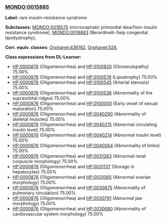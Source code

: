 
### [MONDO:0015885](http://purl.obolibrary.org/obo/MONDO_0015885)
**Label:** rare insulin-resistance syndrome

**Subclasses:** [MONDO:0018575](http://purl.obolibrary.org/obo/MONDO_0018575) (microcephalic primordial dwarfism-insulin resistance syndrome), [MONDO:0018883](http://purl.obolibrary.org/obo/MONDO_0018883) (Berardinelli-Seip congenital lipodystrophy), 

**Corr. equiv. classes:** [Orphanet:436182](http://www.orpha.net/ORDO/Orphanet_436182), [Orphanet:528](http://www.orpha.net/ORDO/Orphanet_528), 

**Class expressions from DL-Learner:**

- [HP:0000876](http://purl.obolibrary.org/obo/HP_0000876) (Oligomenorrhea) and [HP:0100820](http://purl.obolibrary.org/obo/HP_0100820) (Glomerulopathy) 75.00%
- [HP:0000876](http://purl.obolibrary.org/obo/HP_0000876) (Oligomenorrhea) and [HP:0100578](http://purl.obolibrary.org/obo/HP_0100578) (Lipoatrophy) 75.00%
- [HP:0000876](http://purl.obolibrary.org/obo/HP_0000876) (Oligomenorrhea) and [HP:0100545](http://purl.obolibrary.org/obo/HP_0100545) (Arterial stenosis) 75.00%
- [HP:0000876](http://purl.obolibrary.org/obo/HP_0000876) (Oligomenorrhea) and [HP:0100538](http://purl.obolibrary.org/obo/HP_0100538) (Abnormality of the supraorbital ridges) 75.00%
- [HP:0000876](http://purl.obolibrary.org/obo/HP_0000876) (Oligomenorrhea) and [HP:0100000](http://purl.obolibrary.org/obo/HP_0100000) (Early onset of sexual maturation) 75.00%
- [HP:0000876](http://purl.obolibrary.org/obo/HP_0000876) (Oligomenorrhea) and [HP:0040290](http://purl.obolibrary.org/obo/HP_0040290) (Abnormality of skeletal muscles) 75.00%
- [HP:0000876](http://purl.obolibrary.org/obo/HP_0000876) (Oligomenorrhea) and [HP:0040215](http://purl.obolibrary.org/obo/HP_0040215) (Abnormal circulating insulin level) 75.00%
- [HP:0000876](http://purl.obolibrary.org/obo/HP_0000876) (Oligomenorrhea) and [HP:0040214](http://purl.obolibrary.org/obo/HP_0040214) (Abnormal insulin level) 75.00%
- [HP:0000876](http://purl.obolibrary.org/obo/HP_0000876) (Oligomenorrhea) and [HP:0040064](http://purl.obolibrary.org/obo/HP_0040064) (Abnormality of limbs) 75.00%
- [HP:0000876](http://purl.obolibrary.org/obo/HP_0000876) (Oligomenorrhea) and [HP:0031263](http://purl.obolibrary.org/obo/HP_0031263) (Abnormal renal corpuscle morphology) 75.00%
- [HP:0000876](http://purl.obolibrary.org/obo/HP_0000876) (Oligomenorrhea) and [HP:0031137](http://purl.obolibrary.org/obo/HP_0031137) (Storage in hepatocytes) 75.00%
- [HP:0000876](http://purl.obolibrary.org/obo/HP_0000876) (Oligomenorrhea) and [HP:0031065](http://purl.obolibrary.org/obo/HP_0031065) (Abnormal ovarian morphology) 75.00%
- [HP:0000876](http://purl.obolibrary.org/obo/HP_0000876) (Oligomenorrhea) and [HP:0030875](http://purl.obolibrary.org/obo/HP_0030875) (Abnormality of pulmonary circulation) 75.00%
- [HP:0000876](http://purl.obolibrary.org/obo/HP_0000876) (Oligomenorrhea) and [HP:0030791](http://purl.obolibrary.org/obo/HP_0030791) (Abnormal jaw morphology) 75.00%
- [HP:0000876](http://purl.obolibrary.org/obo/HP_0000876) (Oligomenorrhea) and [HP:0030680](http://purl.obolibrary.org/obo/HP_0030680) (Abnormality of cardiovascular system morphology) 75.00%


